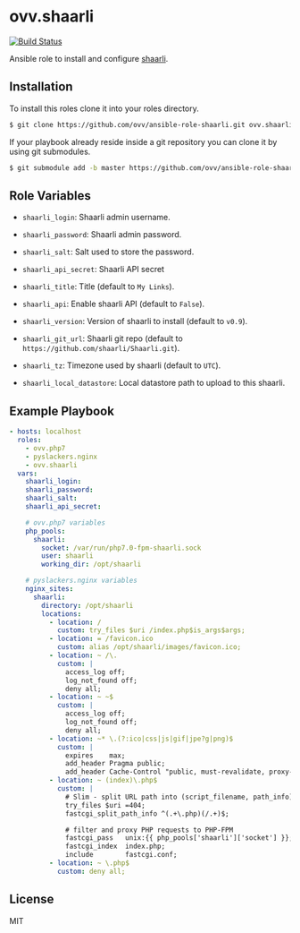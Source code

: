 ovv.shaarli
===========

[![Build Status](https://travis-ci.org/ovv/ansible-role-shaarli.svg?branch=master)](https://travis-ci.org/ovv/ansible-role-shaarli)

Ansible role to install and configure [shaarli](https://github.com/shaarli/Shaarli).

Installation
------------

To install this roles clone it into your roles directory.

```bash
$ git clone https://github.com/ovv/ansible-role-shaarli.git ovv.shaarli
```

If your playbook already reside inside a git repository you can clone it by using git submodules.

```bash
$ git submodule add -b master https://github.com/ovv/ansible-role-shaarli.git ovv.shaarli
```

Role Variables
--------------

* `shaarli_login`: Shaarli admin username.
* `shaarli_password`: Shaarli admin password.
* `shaarli_salt`: Salt used to store the password.
* `shaarli_api_secret`: Shaarli API secret
* `shaarli_title`: Title (default to `My Links`).

* `shaarli_api`: Enable shaarli API (default to `False`).
* `shaarli_version`: Version of shaarli to install (default to `v0.9`).
* `shaarli_git_url`: Shaarli git repo (default to `https://github.com/shaarli/Shaarli.git`).
* `shaarli_tz`: Timezone used by shaarli (default to `UTC`).

* `shaarli_local_datastore`: Local datastore path to upload to this shaarli.

Example Playbook
----------------

```yml
- hosts: localhost
  roles:
    - ovv.php7
    - pyslackers.nginx
    - ovv.shaarli
  vars:
    shaarli_login: 
    shaarli_password: 
    shaarli_salt: 
    shaarli_api_secret: 

    # ovv.php7 variables
    php_pools:
      shaarli:
        socket: /var/run/php7.0-fpm-shaarli.sock
        user: shaarli
        working_dir: /opt/shaarli

    # pyslackers.nginx variables
    nginx_sites:
      shaarli:
        directory: /opt/shaarli
        locations:
          - location: /
            custom: try_files $uri /index.php$is_args$args;
          - location: = /favicon.ico
            custom: alias /opt/shaarli/images/favicon.ico;
          - location: ~ /\.
            custom: |
              access_log off;
              log_not_found off;
              deny all;
          - location: ~ ~$
            custom: |
              access_log off;
              log_not_found off;
              deny all;
          - location: ~* \.(?:ico|css|js|gif|jpe?g|png)$
            custom: |
              expires    max;
              add_header Pragma public;
              add_header Cache-Control "public, must-revalidate, proxy-revalidate";
          - location: ~ (index)\.php$
            custom: |
              # Slim - split URL path into (script_filename, path_info)
              try_files $uri =404;
              fastcgi_split_path_info ^(.+\.php)(/.+)$;

              # filter and proxy PHP requests to PHP-FPM
              fastcgi_pass   unix:{{ php_pools['shaarli']['socket'] }};
              fastcgi_index  index.php;
              include        fastcgi.conf;
          - location: ~ \.php$
            custom: deny all;
```

License
-------

MIT
